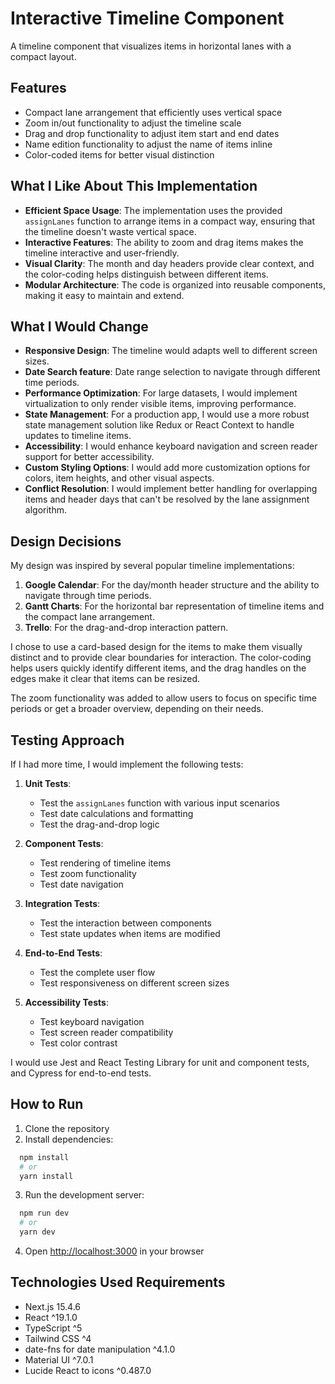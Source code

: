 # Interactive Timeline Component

A timeline component that visualizes items in horizontal lanes with a compact layout.

## Features

- Compact lane arrangement that efficiently uses vertical space
- Zoom in/out functionality to adjust the timeline scale
- Drag and drop functionality to adjust item start and end dates
- Name edition functionality to adjust the name of items inline
- Color-coded items for better visual distinction

## What I Like About This Implementation

- **Efficient Space Usage**: The implementation uses the provided `assignLanes` function to arrange items in a compact way, ensuring that the timeline doesn't waste vertical space.
- **Interactive Features**: The ability to zoom and drag items makes the timeline interactive and user-friendly.
- **Visual Clarity**: The month and day headers provide clear context, and the color-coding helps distinguish between different items.
- **Modular Architecture**: The code is organized into reusable components, making it easy to maintain and extend.

## What I Would Change

- **Responsive Design**: The timeline would adapts well to different screen sizes.
- **Date Search feature**: Date range selection to navigate through different time periods.
- **Performance Optimization**: For large datasets, I would implement virtualization to only render visible items, improving performance.
- **State Management**: For a production app, I would use a more robust state management solution like Redux or React Context to handle updates to timeline items.
- **Accessibility**: I would enhance keyboard navigation and screen reader support for better accessibility.
- **Custom Styling Options**: I would add more customization options for colors, item heights, and other visual aspects.
- **Conflict Resolution**: I would implement better handling for overlapping items and header days that can't be resolved by the lane assignment algorithm.

## Design Decisions

My design was inspired by several popular timeline implementations:

1. **Google Calendar**: For the day/month header structure and the ability to navigate through time periods.
2. **Gantt Charts**: For the horizontal bar representation of timeline items and the compact lane arrangement.
3. **Trello**: For the drag-and-drop interaction pattern.

I chose to use a card-based design for the items to make them visually distinct and to provide clear boundaries for interaction. The color-coding helps users quickly identify different items, and the drag handles on the edges make it clear that items can be resized.

The zoom functionality was added to allow users to focus on specific time periods or get a broader overview, depending on their needs.

## Testing Approach

If I had more time, I would implement the following tests:

1. **Unit Tests**:
   - Test the `assignLanes` function with various input scenarios
   - Test date calculations and formatting
   - Test the drag-and-drop logic

2. **Component Tests**:
   - Test rendering of timeline items
   - Test zoom functionality
   - Test date navigation

3. **Integration Tests**:
   - Test the interaction between components
   - Test state updates when items are modified

4. **End-to-End Tests**:
   - Test the complete user flow
   - Test responsiveness on different screen sizes

5. **Accessibility Tests**:
   - Test keyboard navigation
   - Test screen reader compatibility
   - Test color contrast

I would use Jest and React Testing Library for unit and component tests, and Cypress for end-to-end tests.

## How to Run

1. Clone the repository
2. Install dependencies: 
```bash
  npm install
  # or
  yarn install
```
3. Run the development server: 
```bash
  npm run dev
  # or
  yarn dev
```
4. Open [http://localhost:3000](http://localhost:3000) in your browser

## Technologies Used Requirements

- Next.js 15.4.6
- React ^19.1.0
- TypeScript ^5
- Tailwind CSS ^4
- date-fns for date manipulation ^4.1.0
- Material UI ^7.0.1
- Lucide React to icons ^0.487.0
